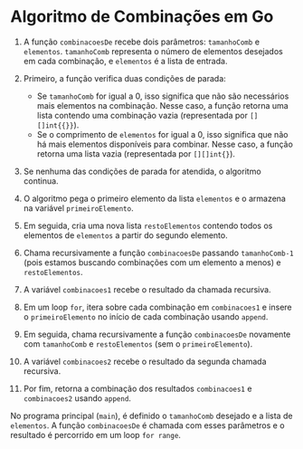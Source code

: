 # Algoritmo de Combinações em Go

1. A função `combinacoesDe` recebe dois parâmetros: `tamanhoComb` e `elementos`. `tamanhoComb` representa o número de elementos desejados em cada combinação, e `elementos` é a lista de entrada.

2. Primeiro, a função verifica duas condições de parada:
   - Se `tamanhoComb` for igual a 0, isso significa que não são necessários mais elementos na combinação. Nesse caso, a função retorna uma lista contendo uma combinação vazia (representada por `[][]int{{}}`).
   - Se o comprimento de `elementos` for igual a 0, isso significa que não há mais elementos disponíveis para combinar. Nesse caso, a função retorna uma lista vazia (representada por `[][]int{}`).

3. Se nenhuma das condições de parada for atendida, o algoritmo continua.

4. O algoritmo pega o primeiro elemento da lista `elementos` e o armazena na variável `primeiroElemento`.

5. Em seguida, cria uma nova lista `restoElementos` contendo todos os elementos de `elementos` a partir do segundo elemento.

6. Chama recursivamente a função `combinacoesDe` passando `tamanhoComb-1` (pois estamos buscando combinações com um elemento a menos) e `restoElementos`.

7. A variável `combinacoes1` recebe o resultado da chamada recursiva.

8. Em um loop `for`, itera sobre cada combinação em `combinacoes1` e insere o `primeiroElemento` no início de cada combinação usando `append`.

9. Em seguida, chama recursivamente a função `combinacoesDe` novamente com `tamanhoComb` e `restoElementos` (sem o `primeiroElemento`).

10. A variável `combinacoes2` recebe o resultado da segunda chamada recursiva.

11. Por fim, retorna a combinação dos resultados `combinacoes1` e `combinacoes2` usando `append`.

No programa principal (`main`), é definido o `tamanhoComb` desejado e a lista de `elementos`. A função `combinacoesDe` é chamada com esses parâmetros e o resultado é percorrido em um loop `for range`.
